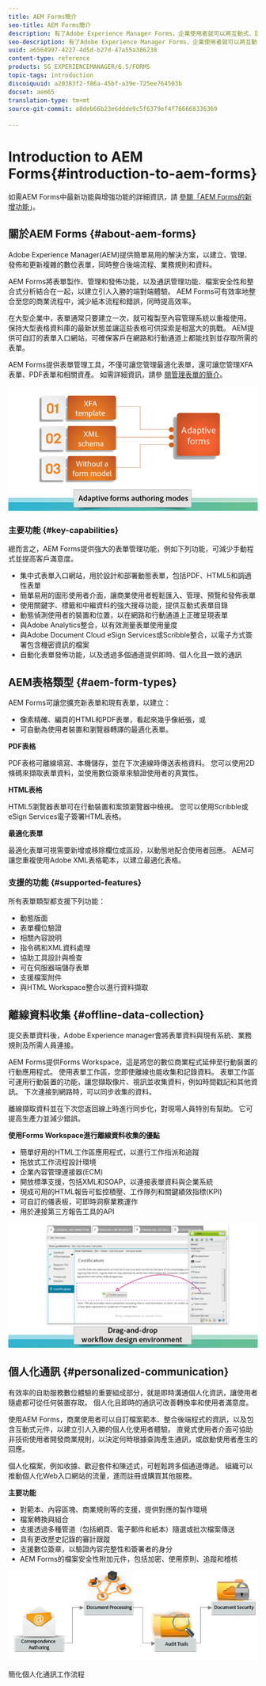 ```yaml
---
title: AEM Forms簡介
seo-title: AEM Forms簡介
description: 有了Adobe Experience Manager Forms，企業使用者就可以將互動式、回應式和調適性表單整合到網站和行動網站中，簡化數位註冊程式並提高客戶轉化率。
seo-description: 有了Adobe Experience Manager Forms，企業使用者就可以將互動式、回應式和調適性表單整合到網站和行動網站中，簡化數位註冊程式並提高客戶轉化率。
uuid: a6564997-4227-4d5d-b27d-47a55a386238
content-type: reference
products: SG_EXPERIENCEMANAGER/6.5/FORMS
topic-tags: introduction
discoiquuid: a20383f2-f86a-45bf-a39e-725ee764503b
docset: aem65
translation-type: tm+mt
source-git-commit: a8deb66b23e6ddde9c5f6379ef4f766668336369

---
```



# Introduction to AEM Forms{#introduction-to-aem-forms}

如需AEM Forms中最新功能與增強功能的詳細資訊，請 [參閱「AEM Forms的新增功能](../../forms/using/whats-new.md)」。

## 關於AEM Forms {#about-aem-forms}

Adobe Experience Manager(AEM)提供簡單易用的解決方案，以建立、管理、發佈和更新複雜的數位表單，同時整合後端流程、業務規則和資料。

AEM Forms將表單製作、管理和發佈功能，以及通訊管理功能、檔案安全性和整合式分析結合在一起，以建立引人入勝的端對端體驗。 AEM Forms可有效率地整合至您的商業流程中，減少紙本流程和錯誤，同時提高效率。

在大型企業中，表單通常只要建立一次，就可複製至內容管理系統以重複使用。 保持大型表格資料庫的最新狀態並讓這些表格可供探索是相當大的挑戰。 AEM提供可自訂的表單入口網站，可確保客戶在網路和行動通道上都能找到並存取所需的表單。

AEM Forms提供表單管理工具，不僅可讓您管理最適化表單，還可讓您管理XFA表單、PDF表單和相關資產。 如需詳細資訊，請參 [閱管理表單的簡介](../../forms/using/introduction-managing-forms.md)。

![](do-not-localize/4th-draft.gif)

### 主要功能 {#key-capabilities}

總而言之，AEM Forms提供強大的表單管理功能，例如下列功能，可減少手動程式並提高客戶滿意度。

* 集中式表單入口網站，用於設計和部署動態表單，包括PDF、HTML5和調適性表單
* 簡單易用的圖形使用者介面，讓商業使用者輕鬆匯入、管理、預覽和發佈表單
* 使用關鍵字、標籤和中繼資料的強大搜尋功能，提供互動式表單目錄
* 動態偵測使用者的裝置和位置，以在網路和行動通道上正確呈現表單
* 與Adobe Analytics整合，以有效測量表單使用量度
* 與Adobe Document Cloud eSign Services或Scribble整合，以電子方式簽署包含機密資訊的檔案
* 自動化表單發佈功能，以及透過多個通道提供即時、個人化且一致的通訊

## AEM表格類型 {#aem-form-types}

AEM Forms可讓您擴充新表單和現有表單，以建立：

* 像素精確、編頁的HTML和PDF表單，看起來幾乎像紙張，或
* 可自動為使用者裝置和瀏覽器轉譯的最適化表單。

**PDF表格**

PDF表格可離線填寫、本機儲存，並在下次連線時傳送表格資料。 您可以使用2D條碼來擷取表單資料，並使用數位簽章來驗證使用者的真實性。

**HTML表格**

HTML5瀏覽器表單可在行動裝置和案頭瀏覽器中檢視。 您可以使用Scribble或eSign Services電子簽署HTML表格。

**最適化表單**

最適化表單可視需要新增或移除欄位或區段，以動態地配合使用者回應。 AEM可讓您重複使用Adobe XML表格範本，以建立最適化表格。

### 支援的功能 {#supported-features}

所有表單類型都支援下列功能：

* 動態版面
* 表單欄位驗證
* 相關內容說明
* 指令碼和XML資料處理
* 協助工具設計與檢查
* 可在伺服器端儲存表單
* 支援檔案附件
* 與HTML Workspace整合以進行資料擷取

## 離線資料收集 {#offline-data-collection}

提交表單資料後，Adobe Experience manager會將表單資料與現有系統、業務規則及所需人員連接。

AEM Forms提供Forms Workspace，這是將您的數位商業程式延伸至行動裝置的行動應用程式。 使用表單工作區，您即使離線也能收集和記錄資料。 表單工作區可運用行動裝置的功能，讓您擷取像片、視訊並收集資料，例如時間戳記和其他資訊。 下次連接到網路時，可以同步收集的資料。

離線擷取資料並在下次您返回線上時進行同步化，對現場人員特別有幫助。 它可提高生產力並減少錯誤。

**使用Forms Workspace進行離線資料收集的優點**

* 簡單好用的HTML工作區應用程式，以進行工作指派和追蹤
* 拖放式工作流程設計環境
* 企業內容管理連接器(ECM)
* 開放標準支援，包括XML和SOAP，以連接表單資料與企業系統
* 現成可用的HTML報告可監控積壓、工作隊列和關鍵績效指標(KPI)
* 可自訂的儀表板，可即時洞察業務運作
* 用於連接第三方報告工具的API

![](do-not-localize/3rd-draft.gif)

## 個人化通訊 {#personalized-communication}

有效率的自助服務數位體驗的重要組成部分，就是即時溝通個人化資訊，讓使用者隨處都可從任何裝置存取。 個人化且即時的通訊可改善轉換率和使用者滿意度。

使用AEM Forms，商業使用者可以自訂檔案範本、整合後端程式的資訊，以及包含互動式元件，以建立引人入勝的個人化使用者體驗。 直覺式使用者介面可協助非技術使用者開發商業規則，以決定何時根據查詢產生通訊，或啟動使用者產生的回應。

個人化檔案，例如收據、歡迎套件和陳述式，可輕鬆跨多個通道傳遞。 組織可以推動個人化Web入口網站的流量，進而註冊或購買其他服務。

**主要功能**

* 對範本、內容區塊、商業規則等的支援，提供對應的製作環境
* 檔案轉換與組合
* 支援透過多種管道（包括網頁、電子郵件和紙本）隨選或批次檔案傳送
* 具有更改歷史記錄的審計跟蹤
* 支援數位簽章，以驗證內容完整性和簽署者的身分
* AEM Forms的檔案安全性附加元件，包括加密、使用原則、追蹤和稽核

![](do-not-localize/layout-02.png)

簡化個人化通訊工作流程

